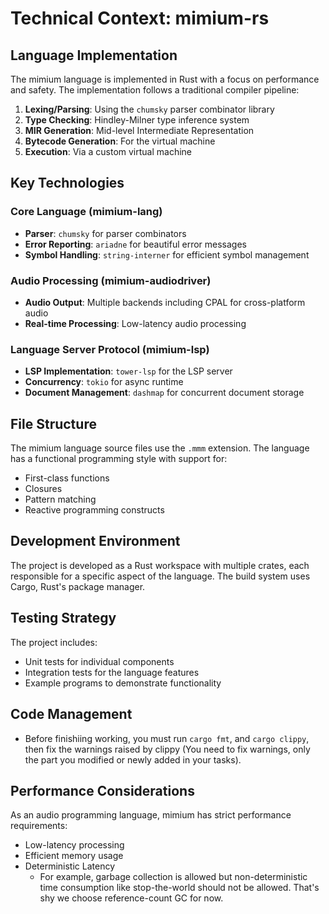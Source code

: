 # Technical Context: mimium-rs

## Language Implementation

The mimium language is implemented in Rust with a focus on performance and safety. The implementation follows a traditional compiler pipeline:

1. **Lexing/Parsing**: Using the `chumsky` parser combinator library
2. **Type Checking**: Hindley-Milner type inference system
3. **MIR Generation**: Mid-level Intermediate Representation
4. **Bytecode Generation**: For the virtual machine
5. **Execution**: Via a custom virtual machine

## Key Technologies

### Core Language (mimium-lang)

- **Parser**: `chumsky` for parser combinators
- **Error Reporting**: `ariadne` for beautiful error messages
- **Symbol Handling**: `string-interner` for efficient symbol management

### Audio Processing (mimium-audiodriver)

- **Audio Output**: Multiple backends including CPAL for cross-platform audio
- **Real-time Processing**: Low-latency audio processing

### Language Server Protocol (mimium-lsp)

- **LSP Implementation**: `tower-lsp` for the LSP server
- **Concurrency**: `tokio` for async runtime
- **Document Management**: `dashmap` for concurrent document storage

## File Structure

The mimium language source files use the `.mmm` extension. The language has a functional programming style with support for:

- First-class functions
- Closures
- Pattern matching
- Reactive programming constructs

## Development Environment

The project is developed as a Rust workspace with multiple crates, each responsible for a specific aspect of the language. The build system uses Cargo, Rust's package manager.

## Testing Strategy

The project includes:

- Unit tests for individual components
- Integration tests for the language features
- Example programs to demonstrate functionality

## Code Management

- Before finishiing working, you must run `cargo fmt`, and `cargo clippy`, then fix the warnings raised by clippy (You need to fix warnings, only the part you modified or newly added in your tasks).

## Performance Considerations

As an audio programming language, mimium has strict performance requirements:

- Low-latency processing
- Efficient memory usage
- Deterministic Latency
    - For example, garbage collection is allowed but non-deterministic time consumption like stop-the-world should not be allowed. That's shy we choose reference-count GC for now.
